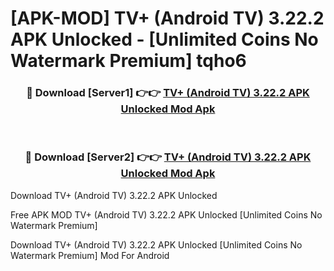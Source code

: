 # [APK-MOD] TV+ (Android TV) 3.22.2 APK Unlocked - [Unlimited Coins No Watermark Premium] tqho6



<div align="center">
<h3>🔴 Download [Server1] 👉👉 <a href="https://momento.my/?title=TV+_(Android_TV)_3.22.2_APK_Unlocked">TV+ (Android TV) 3.22.2 APK Unlocked Mod Apk</a></h3><br>

<h3>🔴 Download [Server2] 👉👉 <a href="https://momento.my/?title=TV+_(Android_TV)_3.22.2_APK_Unlocked">TV+ (Android TV) 3.22.2 APK Unlocked Mod Apk</a></h3>
</div>



Download TV+ (Android TV) 3.22.2 APK Unlocked 

Free APK MOD TV+ (Android TV) 3.22.2 APK Unlocked [Unlimited Coins No Watermark Premium]

Download TV+ (Android TV) 3.22.2 APK Unlocked [Unlimited Coins No Watermark Premium] Mod For Android
